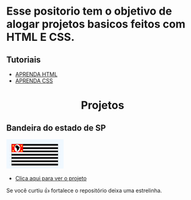 # Esse positorio tem o objetivo de alogar projetos basicos feitos com HTML E CSS.

## Tutoriais
- [APRENDA HTML](https://www.w3schools.com/html/default.asp)
- [APRENDA CSS](https://www.w3schools.com/css/default.asp)


<h1 style='text-align: center;'>Projetos</h1>

<div>
   <h2>Bandeira do estado de SP</h2>
  
 <img src='./bandeiraDoEstadoSP/img/projeto.png' width = '150px'>

- [Clica aqui para ver o projeto](https://github.com/romulomax47/projetos_html_css/tree/main/bandeiraDoEstadoSP/idex.html)
</div>


Se você curtiu 👍 fortalece o repositório deixa uma estrelinha. 
